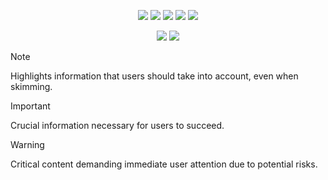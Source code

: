 
<div align="center">

![](http://github-profile-summary-cards.vercel.app/api/cards/profile-details?username=kokic)
![](https://github-profile-summary-cards.vercel.app/api/cards/repos-per-language?username=kokic&exclude=js,java,cpp,kotlin,html)
![](http://github-profile-summary-cards.vercel.app/api/cards/productive-time?username=kokic&utcOffset=8)
![](http://github-profile-summary-cards.vercel.app/api/cards/most-commit-language?username=kokic&exclude=js,html,python,java,cpp)
![](http://github-profile-summary-cards.vercel.app/api/cards/stats?username=kokic)


![](https://aster-readme.vercel.app/api/top-langs/?username=kokic&layout=compact&exclude_lang=html+javascript+stylus+css+java+ejs+python+shell+cpp+c+kotlin+julia)
![](https://aster-readme.vercel.app/api/top-langs/?username=kokic&layout=compact&exclude_lang=html+stylus+css+ejs+haskell+lean+tex+shell+ocaml+rust+julia+typescript)


</div>


> [!NOTE]  
> Highlights information that users should take into account, even when skimming.

> [!IMPORTANT]  
> Crucial information necessary for users to succeed.

> [!WARNING]  
> Critical content demanding immediate user attention due to potential risks.


